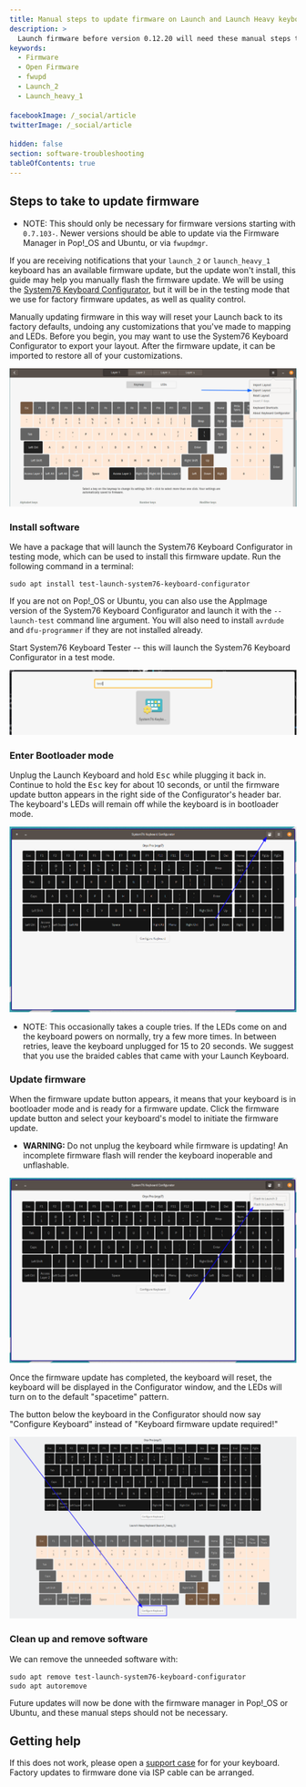 ```yaml
---
title: Manual steps to update firmware on Launch and Launch Heavy keyboards
description: >
  Launch firmware before version 0.12.20 will need these manual steps to make sure they can reliably upgrade firmware with `fwupd`
keywords:
  - Firmware
  - Open Firmware
  - fwupd
  - Launch_2
  - Launch_heavy_1

facebookImage: /_social/article
twitterImage: /_social/article

hidden: false
section: software-troubleshooting
tableOfContents: true
---
```


## Steps to take to update firmware

* NOTE: This should only be necessary for firmware versions starting with `0.7.103-`. Newer versions should be able to update via the Firmware Manager in Pop!\_OS and Ubuntu, or via `fwupdmgr`.

If you are receiving notifications that your `launch_2` or `launch_heavy_1` keyboard has an available firmware update, but the update won't install, this guide may help you manually flash the firmware update. We will be using the [System76 Keyboard Configurator](https://github.com/pop-os/keyboard-configurator/), but it will be in the testing mode that we use for factory firmware updates, as well as quality control.

Manually updating firmware in this way will reset your Launch back to its factory defaults, undoing any customizations that you've made to mapping and LEDs. Before you begin, you may want to use the System76 Keyboard Configurator to export your layout. After the firmware update, it can be imported to restore all of your customizations.

![Exporting Layout in Keyboard Configurator](/images/launch_2-firmware-update/heavy-export-layout.png)

### Install software

We have a package that will launch the System76 Keyboard Configurator in testing mode, which can be used to install this firmware update. Run the following command in a terminal:

```
sudo apt install test-launch-system76-keyboard-configurator
```

If you are not on Pop!\_OS or Ubuntu, you can also use the AppImage version of the System76 Keyboard Configurator and launch it with the `--launch-test` command line argument. You will also need to install `avrdude` and `dfu-programmer` if they are not installed already.

Start System76 Keyboard Tester -- this will launch the System76 Keyboard Configurator in a test mode.

![System76-Tester](/images/launch_2-firmware-update/Launch-system76-keyboard-tester.png)

### Enter Bootloader mode

Unplug the Launch Keyboard and hold <kbd>Esc</kbd> while plugging it back in. Continue to hold the <kbd>Esc</kbd> key for about 10 seconds, or until the firmware update button appears in the right side of the Configurator's header bar. The keyboard's LEDs will remain off while the keyboard is in bootloader mode.

![System76-Tester-in-update-mode](/images/launch_2-firmware-update/Tester-in-firmware-update-mode.png)

* NOTE: This occasionally takes a couple tries. If the LEDs come on and the keyboard powers on normally, try a few more times. In between retries, leave the keyboard unplugged for 15 to 20 seconds. We suggest that you use the braided cables that came with your Launch Keyboard.

### Update firmware

When the firmware update button appears, it means that your keyboard is in bootloader mode and is ready for a firmware update. Click the firmware update button and select your keyboard's model to initiate the firmware update.

* **WARNING:** Do not unplug the keyboard while firmware is updating! An incomplete firmware flash will render the keyboard inoperable and unflashable.

![System76-Tester-firmware-update](/images/launch_2-firmware-update/Tester-in-firmware-update-mode-menu.png)

Once the firmware update has completed, the keyboard will reset, the keyboard will be displayed in the Configurator window, and the LEDs will turn on to the default "spacetime" pattern.

The button below the keyboard in the Configurator should now say "Configure Keyboard" instead of "Keyboard firmware update required!"

![firmware-update-success](/images/launch_2-firmware-update/firmware-update-success.png)

### Clean up and remove software

We can remove the unneeded software with:

```
sudo apt remove test-launch-system76-keyboard-configurator
sudo apt autoremove
```

Future updates will now be done with the firmware manager in Pop!\_OS or Ubuntu, and these manual steps should not be necessary.

## Getting help

If this does not work, please open a [support case](https://support.system76.com/) for for your keyboard. Factory updates to firmware done via ISP cable can be arranged.
